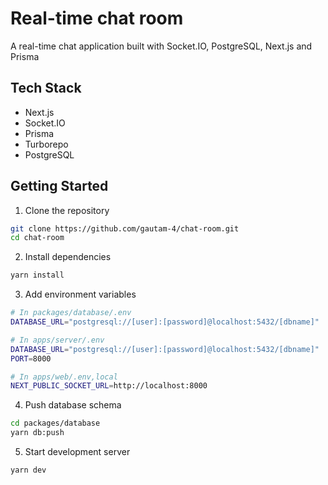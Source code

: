 # Real-time chat room

A real-time chat application built with Socket.IO, PostgreSQL, Next.js and Prisma

## Tech Stack
- Next.js
- Socket.IO
- Prisma
- Turborepo
- PostgreSQL

## Getting Started

1. Clone the repository
```bash
git clone https://github.com/gautam-4/chat-room.git
cd chat-room
```

2. Install dependencies
```bash
yarn install
```

3. Add environment variables
```bash
# In packages/database/.env
DATABASE_URL="postgresql://[user]:[password]@localhost:5432/[dbname]"
```
```bash
# In apps/server/.env
DATABASE_URL="postgresql://[user]:[password]@localhost:5432/[dbname]"
PORT=8000
```
```bash
# In apps/web/.env,local
NEXT_PUBLIC_SOCKET_URL=http://localhost:8000
```

4. Push database schema
```bash
cd packages/database
yarn db:push
```

5. Start development server
```bash
yarn dev
```
